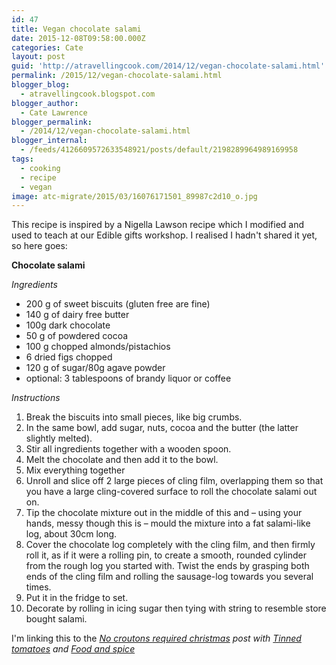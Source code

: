 ```yaml
---
id: 47
title: Vegan chocolate salami
date: 2015-12-08T09:58:00.000Z
categories: Cate
layout: post
guid: 'http://atravellingcook.com/2014/12/vegan-chocolate-salami.html'
permalink: /2015/12/vegan-chocolate-salami.html
blogger_blog:
  - atravellingcook.blogspot.com
blogger_author:
  - Cate Lawrence
blogger_permalink:
  - /2014/12/vegan-chocolate-salami.html
blogger_internal:
  - /feeds/4126609572633548921/posts/default/2198289964989169958
tags:
  - cooking
  - recipe
  - vegan
image: atc-migrate/2015/03/16076171501_89987c2d10_o.jpg
---
```


This recipe is inspired by a Nigella Lawson recipe which I modified and used to teach at our Edible gifts workshop. I realised I hadn't shared it yet, so here goes:

**Chocolate salami**

_Ingredients_

-   200 g of sweet biscuits (gluten free are fine)
-   140 g of dairy free butter
-   100g dark chocolate
-   50 g of powdered cocoa
-   100 g chopped almonds/pistachios
-   6 dried figs chopped
-   120 g of sugar/80g agave powder
-   optional: 3 tablespoons of brandy liquor or cof­fee

_Instructions_

1.  Break the biscuits into small pieces, like big crumbs.
2.  In the same bowl, add sugar, nuts, cocoa and the butter (the latter slightly melted).
3.  Stir all ingredients together with a wooden spoon.
4.  Melt the chocolate and then add it to the bowl.
5.  Mix everything together
6.  Unroll and slice off 2 large pieces of cling film, overlapping them so that you have a large cling-cov­ered surface to roll the chocolate salami out on.
7.  Tip the chocolate mixture out in the middle of this and – using your hands, messy though this is – mould the mixture into a fat salami-like log, about 30cm long.
8.  Cover the chocolate log completely with the cling film, and then firmly roll it, as if it were a rolling pin, to create a smooth, rounded cylinder from the rough log you started with. Twist the ends by grasp­ing both ends of the cling film and rolling the sausage-log towards you several times.
9.  Put it in the fridge to set.
10. Decorate by rolling in icing sugar then tying with string to resemble store bought salami.

I'm linking this to the _[No croutons required christmas](http://foodandspice.blogspot.com/2015/12/no-croutons-required-festival-photos.html) post with [Tinned tomatoes](http://www.tinnedtomatoes.com/) and [Food and spice](http://foodandspice.blogspot.com/)_
